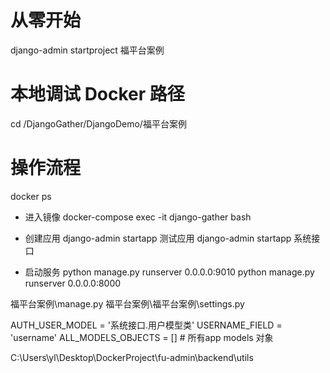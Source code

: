 # 从零开始
django-admin startproject 福平台案例

# 本地调试 Docker 路径
cd /DjangoGather/DjangoDemo/福平台案例


# 操作流程 
docker ps
* 进入镜像
docker-compose exec -it django-gather bash
 
* 创建应用
django-admin startapp 测试应用
django-admin startapp 系统接口

* 启动服务
python manage.py runserver 0.0.0.0:9010
python manage.py runserver 0.0.0.0:8000


福平台案例\manage.py
福平台案例\福平台案例\settings.py

AUTH_USER_MODEL = '系统接口.用户模型类'
USERNAME_FIELD = 'username'
ALL_MODELS_OBJECTS = []  # 所有app models 对象

C:\Users\yl\Desktop\DockerProject\fu-admin\backend\utils